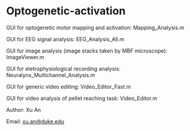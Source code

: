 # Optogenetic-activation

GUI for optogenetic motor mapping and activation: Mapping_Analysis.m

GUI for EEG signal analysis: EEG_Analysis_All.m

GUI for image analysis (image stacks taken by MBF microscope): ImageViewer.m

GUI for eletrophysiological recording analysis: Neuralynx_Multichannel_Analysis.m

GUI for generic video editing: Video_Editor_Fast.m

GUI for video analysis of pellet reaching task: Video_Editor.m

Author: Xu An

Email: xu.an@duke.edu
